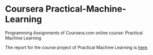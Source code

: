 Coursera Practical-Machine-Learning
===================================

Programming Assignments of Coursera.com online course: Practical Machine Learning

The report for the course project of Practical Machine Learning is [here](https://github.com/Jskywalkergh/Practical-machine-learning/blob/master/report.pdf).  


